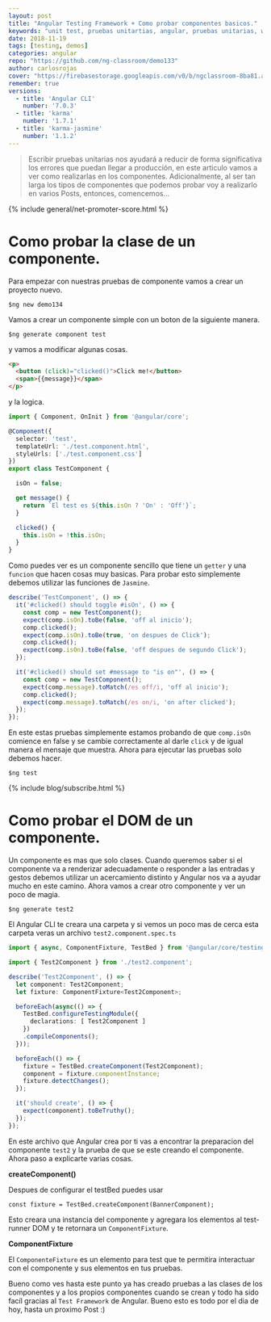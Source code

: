 ```yaml
---
layout: post
title: "Angular Testing Framework + Como probar componentes basicos."
keywords: "unit test, pruebas unitartias, angular, pruebas unitarias, webpack, jasmine, karma"
date: 2018-11-19
tags: [testing, demos]
categories: angular
repo: "https://github.com/ng-classroom/demo133"
author: carlosrojas
cover: "https://firebasestorage.googleapis.com/v0/b/ngclassroom-8ba81.appspot.com/o/posts%2F2018-11-13-%20Angular-Pruebas-Unitarias-Componentes%2Fcover.png?alt=media&token=b8401322-47bf-41d9-a470-85cddfa409f1"
remember: true
versions:
  - title: 'Angular CLI'
    number: '7.0.3'
  - title: 'karma'
    number: '1.7.1'
  - title: 'karma-jasmine'
    number: '1.1.2'
---
```


> Escribir pruebas unitarias nos ayudará a reducir de forma significativa los errores que puedan llegar a producción, en este articulo vamos a ver como realizarlas en los componentes. Adicionalmente, al ser tan larga los tipos de componentes que podemos probar voy a realizarlo en varios Posts, entonces, comencemos...

<!--summary-->

<amp-img width="1024" height="512" layout="responsive" src="https://firebasestorage.googleapis.com/v0/b/ngclassroom-8ba81.appspot.com/o/posts%2F2018-11-13-%20Angular-Pruebas-Unitarias-Componentes%2Fcover.png?alt=media&token=b8401322-47bf-41d9-a470-85cddfa409f1"></amp-img>

{% include general/net-promoter-score.html %}

# Como probar la clase de un componente.

Para empezar con nuestras pruebas de componente vamos a crear un proyecto nuevo.

````
$ng new demo134
````

Vamos a crear un componente simple con un boton de la siguiente manera.

````
$ng generate component test
````

y vamos a modificar algunas cosas.

```html
<p>
  <button (click)="clicked()">Click me!</button>
  <span>{{message}}</span>
</p>
```

y la logica.

```ts
import { Component, OnInit } from '@angular/core';

@Component({
  selector: 'test',
  templateUrl: './test.component.html',
  styleUrls: ['./test.component.css']
})
export class TestComponent {

  isOn = false;

  get message() {
    return `El test es ${this.isOn ? 'On' : 'Off'}`; 
  }

  clicked() {
    this.isOn = !this.isOn;
  }
}
```

<amp-img width="1875" height="912" layout="responsive" src="https://firebasestorage.googleapis.com/v0/b/ngclassroom-8ba81.appspot.com/o/posts%2F2018-11-13-%20Angular-Pruebas-Unitarias-Componentes%2FtestComponent.gif?alt=media&token=97cb11e4-f5c9-4e7b-ac16-e28ae803bae5"></amp-img>

Como puedes ver es un componente sencillo que tiene un `getter` y una `funcion` que hacen cosas muy basicas. Para probar esto simplemente debemos utilizar las funciones de `Jasmine`.

```ts
describe('TestComponent', () => {
  it('#clicked() should toggle #isOn', () => {
    const comp = new TestComponent();
    expect(comp.isOn).toBe(false, 'off al inicio');
    comp.clicked();
    expect(comp.isOn).toBe(true, 'on despues de Click');
    comp.clicked();
    expect(comp.isOn).toBe(false, 'off despues de segundo Click');
  });

  it('#clicked() should set #message to "is on"', () => {
    const comp = new TestComponent();
    expect(comp.message).toMatch(/es off/i, 'off al inicio');
    comp.clicked();
    expect(comp.message).toMatch(/es on/i, 'on after clicked');
  });
});
```

En este estas pruebas simplemente estamos probando de que `comp.isOn` comience en false y se cambie correctamente al darle `click` y de igual manera el mensaje que muestra. Ahora para ejecutar las pruebas solo debemos hacer.

````
$ng test
````

<amp-img width="861" height="506" layout="responsive" src="https://firebasestorage.googleapis.com/v0/b/ngclassroom-8ba81.appspot.com/o/posts%2F2018-11-13-%20Angular-Pruebas-Unitarias-Componentes%2Ftests.png?alt=media&token=e8eddfe2-01fd-483c-8cc3-d6e0a74a0294"></amp-img>

{% include blog/subscribe.html %}

# Como probar el DOM de un componente.

Un componente es mas que solo clases. Cuando queremos saber si el componente va a renderizar adecuadamente o responder a las entradas y gestos debemos utilizar un acercamiento distinto y Angular nos va a ayudar mucho en este camino. Ahora vamos a crear otro componente y ver un poco de magia.

````
$ng generate test2
````

El Angular CLI te creara una carpeta y si vemos un poco mas de cerca esta carpeta veras un archivo `test2.component.spec.ts`

```ts
import { async, ComponentFixture, TestBed } from '@angular/core/testing';

import { Test2Component } from './test2.component';

describe('Test2Component', () => {
  let component: Test2Component;
  let fixture: ComponentFixture<Test2Component>;

  beforeEach(async(() => {
    TestBed.configureTestingModule({
      declarations: [ Test2Component ]
    })
    .compileComponents();
  }));

  beforeEach(() => {
    fixture = TestBed.createComponent(Test2Component);
    component = fixture.componentInstance;
    fixture.detectChanges();
  });

  it('should create', () => {
    expect(component).toBeTruthy();
  });
});
```

En este archivo que Angular crea por ti vas a encontrar la preparacion del componente `test2` y la prueba de que se este creando el componente. Ahora paso a explicarte varias cosas.

**createComponent()**

Despues de configurar el testBed puedes usar

````
const fixture = TestBed.createComponent(BannerComponent);
````

Esto creara una instancia del componente y agregara los elementos al test-runner DOM y te retornara un `ComponentFixture`.

**ComponentFixture**

El `ComponenteFixture` es un elemento para test que te permitira interactuar con el componente y sus elementos en tus pruebas.

Bueno como ves hasta este punto ya has creado pruebas a las clases de los componentes y a los propios componentes cuando se crean y todo ha sido facíl gracias al `Test Framework` de Angular. Bueno esto es todo por el dia de hoy, hasta un proximo Post :)